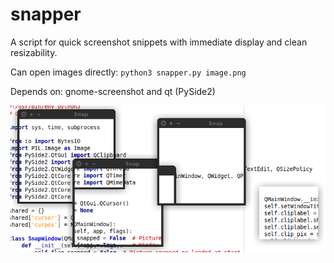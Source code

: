 # snapper
A script for quick screenshot snippets with immediate display and clean resizability.

Can open images directly: `python3 snapper.py image.png`

Depends on: gnome-screenshot and qt (PySide2)

![example image](/images/example1.png)
